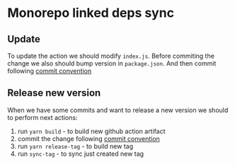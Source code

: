 # Monorepo linked deps sync

## Update
To update the action we should modify `index.js`. Before commiting the change we also should bump version in `package.json`.
And then commit following [commit convention](https://www.conventionalcommits.org/en/v1.0.0/)

## Release new version
When we have some commits and want to release a new version we should to perform next actions:
1. run `yarn build` - to build new github action artifact
2. commit the change following [commit convention](https://www.conventionalcommits.org/en/v1.0.0/)
3. run `yarn release-tag` - to build new tag
4. run `sync-tag` - to sync just created new tag